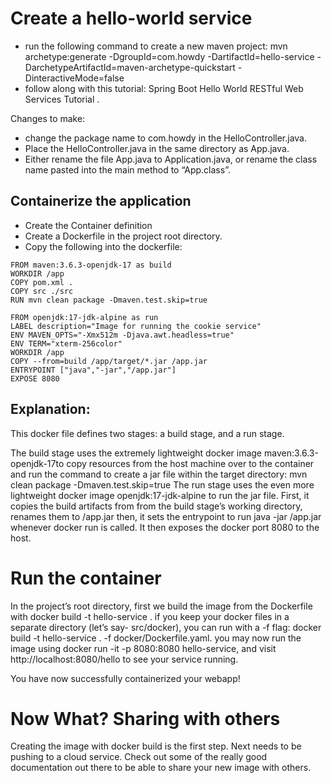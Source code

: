 # Create a hello-world service
* run the following command to create a new maven project: mvn archetype:generate -DgroupId=com.howdy -DartifactId=hello-service -DarchetypeArtifactId=maven-archetype-quickstart -DinteractiveMode=false
* follow along with this tutorial: Spring Boot Hello World RESTful Web Services Tutorial .

Changes to make:
* change the package name to com.howdy in the HelloController.java.
* Place the HelloController.java in the same directory as App.java.
* Either rename the file App.java to Application.java, or rename the class name pasted into the main method to “App.class”.
 
## Containerize the application
* Create the Container definition
* Create a Dockerfile in the project root directory.
* Copy the following into the dockerfile:

```
FROM maven:3.6.3-openjdk-17 as build
WORKDIR /app
COPY pom.xml .
COPY src ./src
RUN mvn clean package -Dmaven.test.skip=true

FROM openjdk:17-jdk-alpine as run
LABEL description="Image for running the cookie service"
ENV MAVEN_OPTS="-Xmx512m -Djava.awt.headless=true"
ENV TERM="xterm-256color"
WORKDIR /app
COPY --from=build /app/target/*.jar /app.jar
ENTRYPOINT ["java","-jar","/app.jar"]
EXPOSE 8080
```
## Explanation:

This docker file defines two stages: a build stage, and a run stage.

The build stage uses the extremely lightweight docker image maven:3.6.3-openjdk-17to copy resources from the host machine over to the container and run the command to create a jar file within the target directory: mvn clean package -Dmaven.test.skip=true
The run stage uses the even more lightweight docker image openjdk:17-jdk-alpine to run the jar file.  First, it copies the build artifacts from from the build stage’s working directory, renames them to /app.jar then, it sets the entrypoint to run java -jar /app.jar whenever docker run is called. It then exposes the docker port 8080 to the host.

# Run the container
In the project’s root directory, first we build the image from the Dockerfile with docker build -t hello-service .
if you keep your docker files in a separate directory (let’s say- src/docker), you can run with a -f flag: docker build -t hello-service . -f docker/Dockerfile.yaml.
you may now run the image using docker run -it -p 8080:8080 hello-service, and visit http://localhost:8080/hello to see your service running.
 
You have now successfully containerized your webapp!

# Now What?  Sharing with others
Creating the image with docker build is the first step.  Next needs to be pushing to a cloud service.  Check out some of the really good documentation out there to be able to share your new image with others.

